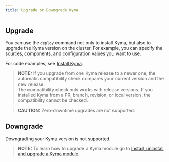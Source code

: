 ```yaml
---
title: Upgrade or Downgrade Kyma
---
```


## Upgrade

You can use the `deploy` command not only to install Kyma, but also to upgrade the Kyma version on the cluster. For example, you can specify the sources, components, and configuration values you want to use.

For code examples, see [Install Kyma](02-install-kyma.md).

> **NOTE:** If you upgrade from one Kyma release to a newer one, the automatic compatibility check compares your current version and the new release.<br>
The compatibility check only works with release versions. If you installed Kyma from a PR, branch, revision, or local version, the compatibility cannot be checked.

> **CAUTION:** Zero-downtime upgrades are not supported.

## Downgrade

Downgrading your Kyma version is not supported.

> **NOTE:** To learn how to upgrade a Kyma module go to [Install, uninstall and upgrade a Kyma module](../../02-get-started/08-enable-disable-upgrade-kyma-module.md#upgrade-a-kyma-module).
